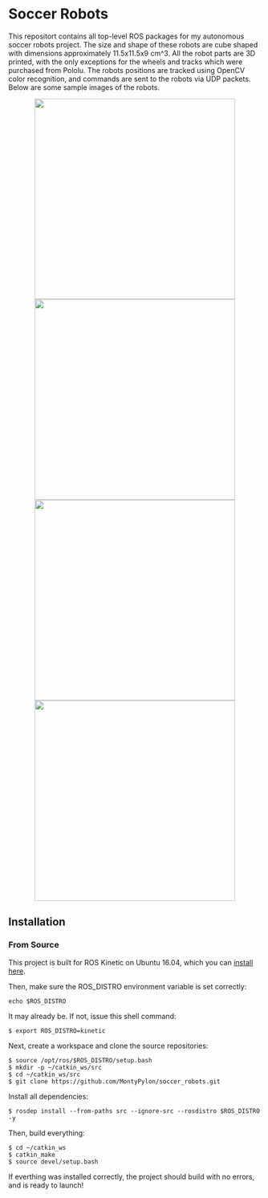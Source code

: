 # Soccer Robots
This repositort contains all top-level ROS packages for my autonomous soccer robots project. The size and shape of these robots are cube shaped with dimensions approximately 11.5x11.5x9 cm^3. All the robot parts are 3D printed, with the only exceptions for the wheels and tracks which were purchased from Pololu. The robots positions are tracked using OpenCV color recognition, and commands are sent to the robots via UDP packets. Below are some sample images of the robots.

<p align="center">
  <img src="http://i.imgur.com/n0Dbfh6.jpg" width="400"/>
  <img src="http://i.imgur.com/T1JxGsI.jpg" width="400"/>
  <img src="http://i.imgur.com/2LMFLc8.jpg" width="400"/>
  <img src="http://i.imgur.com/ACQWQDa.jpg" width="400"/>
</p>

## Installation

### From Source

This project is built for ROS Kinetic on Ubuntu 16.04, which you can [install here](http://wiki.ros.org/kinetic/Installation/Ubuntu).

Then, make sure the ROS_DISTRO environment variable is set correctly:

```
echo $ROS_DISTRO
```

It may already be.  If not, issue this shell command:

```
$ export ROS_DISTRO=kinetic
```

Next, create a workspace and clone the source repositories:
```
$ source /opt/ros/$ROS_DISTRO/setup.bash
$ mkdir -p ~/catkin_ws/src
$ cd ~/catkin_ws/src
$ git clone https://github.com/MontyPylon/soccer_robots.git
```

Install all dependencies:
```
$ rosdep install --from-paths src --ignore-src --rosdistro $ROS_DISTRO -y
```

Then, build everything:
```
$ cd ~/catkin_ws
$ catkin_make
$ source devel/setup.bash
```
If everthing was installed correctly, the project should build with no errors, and is ready to launch!
